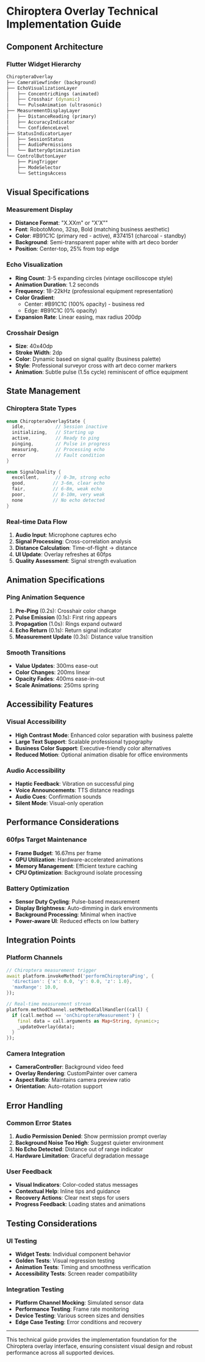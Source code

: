 # Chiroptera Overlay Technical Implementation Guide

## Component Architecture

### Flutter Widget Hierarchy
```dart
ChiropteraOverlay
├── CameraViewfinder (background)
├── EchoVisualizationLayer
│   ├── ConcentricRings (animated)
│   ├── Crosshair (dynamic)
│   └── PulseAnimation (ultrasonic)
├── MeasurementDisplayLayer
│   ├── DistanceReading (primary)
│   ├── AccuracyIndicator
│   └── ConfidenceLevel
├── StatusIndicatorLayer
│   ├── SessionStatus
│   ├── AudioPermissions
│   └── BatteryOptimization
└── ControlButtonLayer
    ├── PingTrigger
    ├── ModeSelector
    └── SettingsAccess
```

## Visual Specifications

### Measurement Display
- **Distance Format**: "X.XXm" or "X'X\""
- **Font**: RobotoMono, 32sp, Bold (matching business aesthetic)
- **Color**: #B91C1C (primary red - active), #374151 (charcoal - standby)
- **Background**: Semi-transparent paper white with art deco border
- **Position**: Center-top, 25% from top edge

### Echo Visualization
- **Ring Count**: 3-5 expanding circles (vintage oscilloscope style)
- **Animation Duration**: 1.2 seconds
- **Frequency**: 18-22kHz (professional equipment representation)
- **Color Gradient**:
  - Center: #B91C1C (100% opacity) - business red
  - Edge: #B91C1C (0% opacity)
- **Expansion Rate**: Linear easing, max radius 200dp

### Crosshair Design
- **Size**: 40x40dp
- **Stroke Width**: 2dp
- **Color**: Dynamic based on signal quality (business palette)
- **Style**: Professional surveyor cross with art deco corner markers
- **Animation**: Subtle pulse (1.5s cycle) reminiscent of office equipment

## State Management

### Chiroptera State Types
```dart
enum ChiropteraOverlayState {
  idle,           // Session inactive
  initializing,   // Starting up
  active,         // Ready to ping
  pinging,        // Pulse in progress
  measuring,      // Processing echo
  error           // Fault condition
}

enum SignalQuality {
  excellent,      // 0-3m, strong echo
  good,          // 3-6m, clear echo
  fair,          // 6-8m, weak echo
  poor,          // 8-10m, very weak
  none           // No echo detected
}
```

### Real-time Data Flow
1. **Audio Input**: Microphone captures echo
2. **Signal Processing**: Cross-correlation analysis
3. **Distance Calculation**: Time-of-flight → distance
4. **UI Update**: Overlay refreshes at 60fps
5. **Quality Assessment**: Signal strength evaluation

## Animation Specifications

### Ping Animation Sequence
1. **Pre-Ping** (0.2s): Crosshair color change
2. **Pulse Emission** (0.1s): First ring appears
3. **Propagation** (1.0s): Rings expand outward
4. **Echo Return** (0.1s): Return signal indicator
5. **Measurement Update** (0.3s): Distance value transition

### Smooth Transitions
- **Value Updates**: 300ms ease-out
- **Color Changes**: 200ms linear
- **Opacity Fades**: 400ms ease-in-out
- **Scale Animations**: 250ms spring

## Accessibility Features

### Visual Accessibility
- **High Contrast Mode**: Enhanced color separation with business palette
- **Large Text Support**: Scalable professional typography
- **Business Color Support**: Executive-friendly color alternatives
- **Reduced Motion**: Optional animation disable for office environments

### Audio Accessibility
- **Haptic Feedback**: Vibration on successful ping
- **Voice Announcements**: TTS distance readings
- **Audio Cues**: Confirmation sounds
- **Silent Mode**: Visual-only operation

## Performance Considerations

### 60fps Target Maintenance
- **Frame Budget**: 16.67ms per frame
- **GPU Utilization**: Hardware-accelerated animations
- **Memory Management**: Efficient texture caching
- **CPU Optimization**: Background isolate processing

### Battery Optimization
- **Sensor Duty Cycling**: Pulse-based measurement
- **Display Brightness**: Auto-dimming in dark environments
- **Background Processing**: Minimal when inactive
- **Power-aware UI**: Reduced effects on low battery

## Integration Points

### Platform Channels
```dart
// Chiroptera measurement trigger
await platform.invokeMethod('performChiropteraPing', {
  'direction': {'x': 0.0, 'y': 0.0, 'z': 1.0},
  'maxRange': 10.0,
});

// Real-time measurement stream
platform.methodChannel.setMethodCallHandler((call) {
  if (call.method == 'onChiropteraMeasurement') {
    final data = call.arguments as Map<String, dynamic>;
    _updateOverlay(data);
  }
});
```

### Camera Integration
- **CameraController**: Background video feed
- **Overlay Rendering**: CustomPainter over camera
- **Aspect Ratio**: Maintains camera preview ratio
- **Orientation**: Auto-rotation support

## Error Handling

### Common Error States
1. **Audio Permission Denied**: Show permission prompt overlay
2. **Background Noise Too High**: Suggest quieter environment
3. **No Echo Detected**: Distance out of range indicator
4. **Hardware Limitation**: Graceful degradation message

### User Feedback
- **Visual Indicators**: Color-coded status messages
- **Contextual Help**: Inline tips and guidance
- **Recovery Actions**: Clear next steps for users
- **Progress Feedback**: Loading states and animations

## Testing Considerations

### UI Testing
- **Widget Tests**: Individual component behavior
- **Golden Tests**: Visual regression testing
- **Animation Tests**: Timing and smoothness verification
- **Accessibility Tests**: Screen reader compatibility

### Integration Testing
- **Platform Channel Mocking**: Simulated sensor data
- **Performance Testing**: Frame rate monitoring
- **Device Testing**: Various screen sizes and densities
- **Edge Case Testing**: Error conditions and recovery

---

This technical guide provides the implementation foundation for the Chiroptera overlay interface, ensuring consistent visual design and robust performance across all supported devices.
